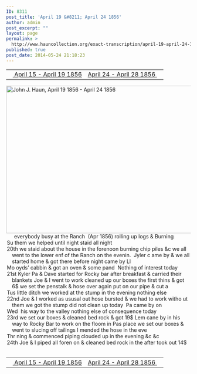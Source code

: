 ```yaml
---
ID: 8311
post_title: 'April 19 &#8211; April 24 1856'
author: admin
post_excerpt: ""
layout: page
permalink: >
  http://www.hauncollection.org/exact-transcription/april-19-april-24-1856/
published: true
post_date: 2014-05-24 21:18:23
---
```

<table style="width: 100%;" align="center">
<tbody>
<tr>
<td width="50%"><a title="April 15 – April 19 1856" href="http://www.hauncollection.org/version-2/version-ii-series-i/april-15-april-19-1856-2/"><img src="https://lh3.googleusercontent.com/-EFJpxxNiPNw/VqgtWBCZrMI/AAAAAAAAAFU/WfY4lPFWWkg/s800-Ic42/Soeb-Plain-Arrows-8-10px.png" alt="" width="10" height="10" /> April 15 - April 19 1856</a></td>
<td style="text-align: right;"><a title="April 24 – April 28 1856" href="http://www.hauncollection.org/version-2/version-ii-series-i/april-24-april-28-1856/"> April 24 - April 28 1856 <img src="https://lh3.googleusercontent.com/-67k0cYlpXHw/VqgtWKz1MXI/AAAAAAAAAFU/k9PW_Piyurk/s800-Ic42/Soeb-Plain-Arrows-5-10px.png" alt="" width="10" height="10" /></a></td>
</tr>
</tbody>
</table>
<a href="http://www.hauncollection.org/wp-content/uploads/John Haun/JJH_166_April 19 1856 - April 24 1856.JPG" target="_blank" rel="noopener"><img class="alignnone wp-image-2395 size-large" src="http://www.hauncollection.org/wp-content/uploads/John Haun/JJH_166_April 19 1856 - April 24 1856-1024x682.jpg" alt="John J. Haun, April 19 1856 - April 24 1856" width="604" height="402" /></a>
<div style="text-indent: -1em; padding-left: 16px;"><span style="color: #ffffff;">.</span>    everybody busy at the Ranch  (Apr 1856) rolling up logs &amp; Burning</div>
<div style="text-indent: -1em; padding-left: 16px;">Su them we helped until night staid all night</div>
<div style="text-indent: -1em; padding-left: 16px;">20th we staid about the house in the forenoon burning chip piles &amp;c
we all went to the lower enf of the Ranch on the evenin.  Jyler c
ame by &amp; we all started home &amp; got there before night came by Ll</div>
<div style="text-indent: -1em; padding-left: 16px;">Mo oyds’ cabbin &amp; got an oven &amp; some pand  Nothing of interest today</div>
<div style="text-indent: -1em; padding-left: 16px;">21st Kyler Pa &amp; Dave started for Rocky bar after breakfast &amp; carried their
blankets Joe &amp; I went to work cleaned up our boxes the first thins
&amp; got 6$ we set the penstalk &amp; hose over again put on our pipe &amp; cut a</div>
<div style="text-indent: -1em; padding-left: 16px;">Tus little ditch we worked at the stump in the evening nothing else</div>
<div style="text-indent: -1em; padding-left: 16px;">22nd Joe &amp; I worked as ususal out hose bursted &amp; we had to work witho
ut them we got the stump did not clean up today  Pa came by on</div>
<div style="text-indent: -1em; padding-left: 16px;">Wed  his way to the valley nothing else of consequence today</div>
<div style="text-indent: -1em; padding-left: 16px;">23rd we set our boxes &amp; cleaned bed rock &amp; got 19$ Lem cane by in his
way to Rocky Bar to work on the floom in Pas place we set our
boxes &amp; went to slucing off tailings I mended the hose in the eve</div>
<div style="text-indent: -1em; padding-left: 16px;">Thr ning &amp; commenced piping clouded up in the evening &amp;c &amp;c</div>
<div style="text-indent: -1em; padding-left: 16px;">24th Joe &amp; I piped all foren on &amp; cleaned bed rock in the after took out 14$</div>
&nbsp;
<table style="width: 100%;" align="center">
<tbody>
<tr>
<td width="50%"><a title="April 15 – April 19 1856" href="http://www.hauncollection.org/version-2/version-ii-series-i/april-15-april-19-1856-2/"><img src="https://lh3.googleusercontent.com/-EFJpxxNiPNw/VqgtWBCZrMI/AAAAAAAAAFU/WfY4lPFWWkg/s800-Ic42/Soeb-Plain-Arrows-8-10px.png" alt="" width="10" height="10" /> April 15 - April 19 1856</a></td>
<td style="text-align: right;"><a title="April 24 – April 28 1856" href="http://www.hauncollection.org/version-2/version-ii-series-i/april-24-april-28-1856/"> April 24 - April 28 1856 <img src="https://lh3.googleusercontent.com/-67k0cYlpXHw/VqgtWKz1MXI/AAAAAAAAAFU/k9PW_Piyurk/s800-Ic42/Soeb-Plain-Arrows-5-10px.png" alt="" width="10" height="10" /></a></td>
</tr>
</tbody>
</table>